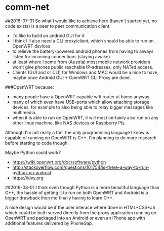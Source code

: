 comm-net
========

##2016-07-31
So what I would like to achieve here (haven't started yet, no code exists) is a peer to peer communication client.
* I'd like to build an android GUI for it
* I think I'll also need a CLI proxy/client, which should be able to run on OpenWRT devices
 * to relieve the battery-powered android phones from having to always listen for incoming connections (staying awake)
 * at least where I come from (Austria) most mobile network providers won't give phones public reachable IP-adresses, only NATed access.
* Clients (GUI and or CLI) for Windows and MAC would be a nice to have, maybe once Android GUI + OpenWRT CLI Proxy are done.

###OpenWRT because:
* many people have a OpenWRT capable wifi router at home anyway.
* many of which even have USB-ports which allow attaching storage devices, for example to also being able to relay bigger messages like multimedia.
* when it is able to run on OpenWRT, it will most certainly also run on any other linux machine, like NAS devices or Raspberry PIs.

Although I'm not really a fan, the only programming language I know is capable of running on OpenWRT is C++. I'm planning to do more research before starting to code though. 

Maybe Python could work?
* https://wiki.openwrt.org/doc/software/python
* http://stackoverflow.com/questions/101754/is-there-a-way-to-run-python-on-android
* https://kivy.org

##2016-08-01
I think even though Python is a more beautiful language than C++, the hassle of getting it to run on both OpenWRT and Android is a bigger drawback then me finally having to learn C++.

A nice design would be if the user interace where done in HTML+CSS+JS which could be both served directly from the proxy application running on OpenWRT and packaged into an Android or even an IPhone app with additional features delivered by PhoneGap.
